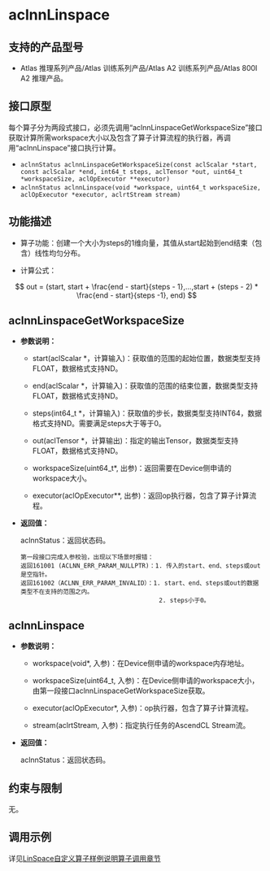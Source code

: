 # aclnnLinspace

## 支持的产品型号

- Atlas 推理系列产品/Atlas 训练系列产品/Atlas A2 训练系列产品/Atlas 800I A2 推理产品。

## 接口原型

每个算子分为两段式接口，必须先调用“aclnnLinspaceGetWorkspaceSize”接口获取计算所需workspace大小以及包含了算子计算流程的执行器，再调用“aclnnLinspace”接口执行计算。

- `aclnnStatus aclnnLinspaceGetWorkspaceSize(const aclScalar *start, const aclScalar *end, int64_t steps, aclTensor *out, uint64_t *workspaceSize, aclOpExecutor **executor)`
- `aclnnStatus aclnnLinspace(void *workspace, uint64_t workspaceSize, aclOpExecutor *executor, aclrtStream stream)`

## 功能描述

- 算子功能：创建一个大小为steps的1维向量，其值从start起始到end结束（包含）线性均匀分布。

- 计算公式：


$$
out = (start, start + \frac{end - start}{steps - 1},...,start + (steps - 2) * \frac{end - start}{steps -1}, end)
$$
## aclnnLinspaceGetWorkspaceSize

- **参数说明：**

  * start(aclScalar *，计算输入)：获取值的范围的起始位置，数据类型支持FLOAT，数据格式支持ND。

  * end(aclScalar *，计算输入)：获取值的范围的结束位置，数据类型支持FLOAT，数据格式支持ND。

  * steps(int64_t *，计算输入)：获取值的步长，数据类型支持INT64，数据格式支持ND。需要满足steps大于等于0。

  * out(aclTensor *，计算输出)：指定的输出Tensor，数据类型支持FLOAT，数据格式支持ND。

  * workspaceSize(uint64_t*, 出参)：返回需要在Device侧申请的workspace大小。

  * executor(aclOpExecutor**, 出参)：返回op执行器，包含了算子计算流程。


- **返回值：**

  aclnnStatus：返回状态码。

  ```
  第一段接口完成入参校验，出现以下场景时报错：
  返回161001 (ACLNN_ERR_PARAM_NULLPTR)：1. 传入的start、end、steps或out是空指针。
  返回161002（ACLNN_ERR_PARAM_INVALID）：1. start、end、steps或out的数据类型不在支持的范围之内。
                                        2. steps小于0。
  ```

## aclnnLinspace

- **参数说明：**

  * workspace(void*, 入参)：在Device侧申请的workspace内存地址。

  * workspaceSize(uint64_t, 入参)：在Device侧申请的workspace大小，由第一段接口aclnnLinspaceGetWorkspaceSize获取。

  * executor(aclOpExecutor*, 入参)：op执行器，包含了算子计算流程。

  * stream(aclrtStream, 入参)：指定执行任务的AscendCL Stream流。


- **返回值：**

  aclnnStatus：返回状态码。

## 约束与限制

无。

## 调用示例

详见[LinSpace自定义算子样例说明算子调用章节](../README.md#算子调用)